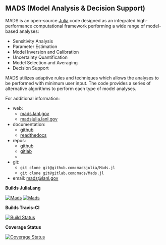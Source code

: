 MADS (Model Analysis & Decision Support)
----------------------------------------

MADS is an open-source [Julia](http://julialang.org) code designed as an integrated high-performance computational framework performing a wide range of model-based analyses:

* Sensitivity Analysis
* Parameter Estimation
* Model Inversion and Calibration
* Uncertainty Quantification
* Model Selection and Averaging
* Decision Support

MADS utilizes adaptive rules and techniques which allows the analyses to be performed with minimum user input.
The code provides a series of alternative algorithms to perform each type of model analyses.

For additional information:

* web:
    - [mads.lanl.gov](http://mads.lanl.gov)
    - [madsjulia.lanl.gov](http://madsjulia.lanl.gov) 
* documentation:
    - [github](`http://madsjulia.github.io/Mads.jl`)
    - [readthedocs](`http://madsjl.readthedocs.org/en/latest/`)
* repos:
    - [github](http://github.com/madsjulia/Mads.jl)
    - [gitlab](http://gitlab.com/mads/Mads.jl)
    - 
* git:
    - `git clone git@github.com:madsjulia/Mads.jl`
    - `git clone git@gitlab.com:mads/Mads.jl`
* email: [mads@lanl.gov](mads@lanl.gov)

**Builds JuliaLang**

[![Mads](http://pkg.julialang.org/badges/Mads_0.4.svg)](http://pkg.julialang.org/?pkg=Mads&ver=0.4) [![Mads](http://pkg.julialang.org/badges/Mads_0.5.svg)](http://pkg.julialang.org/?pkg=Mads&ver=0.5)

**Builds Travis-CI**

[![Build Status](https://travis-ci.org/madsjulia/Mads.jl.svg?branch=master)](https://travis-ci.org/madsjulia/Mads.jl)

**Coverage Status**

[![Coverage Status](https://coveralls.io/repos/madsjulia/Mads.jl/badge.svg?branch=master)](https://coveralls.io/r/madsjulia/Mads.jl?branch=master)


